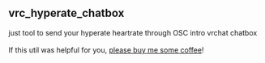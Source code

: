 vrc_hyperate_chatbox
---
just tool to send your hyperate heartrate through OSC intro vrchat chatbox<br/><br/>
If this util was helpful for you, [please buy me some coffee](https://boosty.to/kotrik/donate)!
